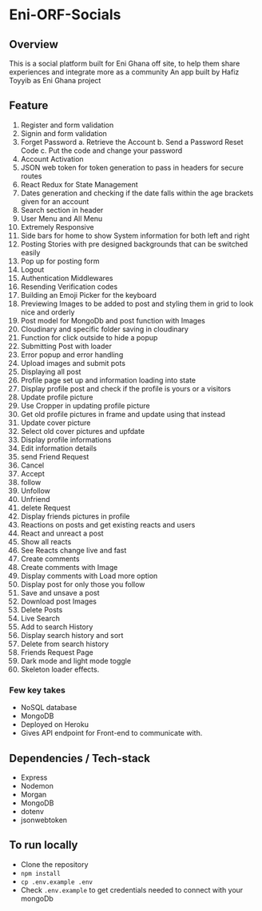 # Eni-ORF-Socials

## Overview

This is a social platform built for Eni Ghana off site, to help them share experiences and integrate more as a community
An app built by Hafiz Toyyib as Eni Ghana project

## Feature

1. Register and form validation
2. Signin and form validation
3. Forget Password
   a. Retrieve the Account
   b. Send a Password Reset Code
   c. Put the code and change your password
4. Account Activation
5. JSON web token for token generation to pass in headers for secure routes
6. React Redux for State Management
7. Dates generation and checking if the date falls within the age brackets given for an account
8. Search section in header
9. User Menu and All Menu
10. Extremely Responsive
11. Side bars for home to show System information for both left and right
12. Posting Stories with pre designed backgrounds that can be switched easily
13. Pop up for posting form
14. Logout
15. Authentication Middlewares
16. Resending Verification codes
17. Building an Emoji Picker for the keyboard
18. Previewing Images to be added to post and styling them in grid to look nice and orderly
19. Post model for MongoDb and post function with Images
20. Cloudinary and specific folder saving in cloudinary
21. Function for click outside to hide a popup
22. Submitting Post with loader
23. Error popup and error handling
24. Upload images and submit pots
25. Displaying all post
26. Profile page set up and information loading into state
27. Display profile post and check if the profile is yours or a visitors
28. Update profile picture
29. Use Cropper in updating profile picture
30. Get old profile pictures in frame and update using that instead
31. Update cover picture
32. Select old cover pictures and upfdate
33. Display profile informations
34. Edit information details
35. send Friend Request
36. Cancel
37. Accept
38. follow
39. Unfollow
40. Unfriend
41. delete Request
42. Display friends pictures in profile
43. Reactions on posts and get existing reacts and users
44. React and unreact a post
45. Show all reacts
46. See Reacts change live and fast
47. Create comments
48. Create comments with Image
49. Display comments with Load more option
50. Display post for only those you follow
51. Save and unsave a post
52. Download post Images
53. Delete Posts
54. Live Search
55. Add to search History
56. Display search history and sort
57. Delete from search history
58. Friends Request Page
59. Dark mode and light mode toggle
60. Skeleton loader effects.


### Few key takes

- NoSQL database
- MongoDB
- Deployed on Heroku
- Gives API endpoint for Front-end to communicate with.

## Dependencies / Tech-stack

- Express
- Nodemon
- Morgan
- MongoDB
- dotenv
- jsonwebtoken

## To run locally

- Clone the repository
- `npm install`
- `cp .env.example .env`
- Check `.env.example` to get credentials needed to connect with your mongoDb
